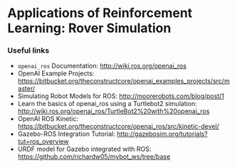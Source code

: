 # Applications of Reinforcement Learning: Rover Simulation

### Useful links

* `openai_ros` Documentation: http://wiki.ros.org/openai_ros
* OpenAI Example Projects: https://bitbucket.org/theconstructcore/openai_examples_projects/src/master/
* Simulating Robot Models for ROS: http://moorerobots.com/blog/post/1
* Learn the basics of openai_ros using a Turtlebot2 simulation: http://wiki.ros.org/openai_ros/TurtleBot2%20with%20openai_ros
* OpenAI ROS Kinetic: https://bitbucket.org/theconstructcore/openai_ros/src/kinetic-devel/
* Gazebo-ROS Integration Tutorial: http://gazebosim.org/tutorials?tut=ros_overview
* URDF model for Gazebo integrated with ROS: https://github.com/richardw05/mybot_ws/tree/base
